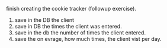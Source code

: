 finish creating the cookie tracker (followup exercise).
1) save in the DB the client
2) save in DB the times the client was entered.
3) save in the db the number of times the client entered.
4) save the on evrage, how much times, the client vist per day.